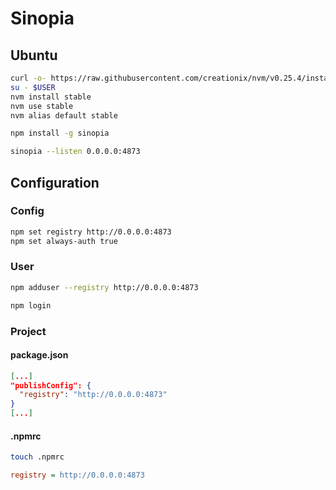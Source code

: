 # Sinopia

## Ubuntu

```bash
curl -o- https://raw.githubusercontent.com/creationix/nvm/v0.25.4/install.sh | bash
su - $USER
nvm install stable
nvm use stable
nvm alias default stable
```

```bash
npm install -g sinopia
```

```bash
sinopia --listen 0.0.0.0:4873
```

## Configuration

### Config

```bash
npm set registry http://0.0.0.0:4873
npm set always-auth true
```

### User

```bash
npm adduser --registry http://0.0.0.0:4873
```

```bash
npm login
```

### Project

#### package.json

```json
[...]
"publishConfig": {
  "registry": "http://0.0.0.0:4873"
}
[...]
```

#### .npmrc

```bash
touch .npmrc
```

```ini
registry = http://0.0.0.0:4873
```

